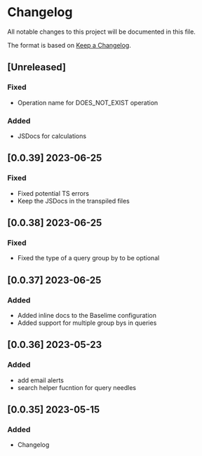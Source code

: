 # Changelog

All notable changes to this project will be documented in this file.


The format is based on [Keep a Changelog](https://keepachangelog.com/en/1.0.0/).

## [Unreleased]

### Fixed
- Operation name for DOES_NOT_EXIST operation

### Added
- JSDocs for calculations

## [0.0.39] 2023-06-25
### Fixed
- Fixed potential TS errors
- Keep the JSDocs in the transpiled files

## [0.0.38] 2023-06-25
### Fixed
- Fixed the type of a query group by to be optional

## [0.0.37] 2023-06-25
### Added
- Added inline docs to the Baselime configuration
- Added support for multiple group bys in queries


## [0.0.36] 2023-05-23
### Added
- add email alerts
- search helper fucntion for query needles

## [0.0.35] 2023-05-15

### Added
- Changelog

